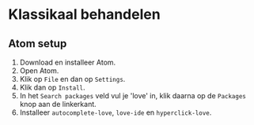 # Klassikaal behandelen

## Atom setup
1. Download en installeer Atom.
2. Open Atom.
3. Klik op `File` en dan op `Settings`.
4. Klik dan op `Install`.
5. In het `Search packages` veld vul je 'love' in, klik daarna op de `Packages` knop aan de linkerkant.
6. Installeer `autocomplete-love`, `love-ide` en `hyperclick-love`.
